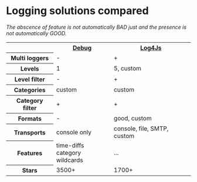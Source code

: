 # Logging solutions compared

*The abscence of feature is not automatically BAD just and the presence is not automatically GOOD.*

<table>
  <tr>
    <th></th>
    <th><a href="https://github.com/visionmedia/debug">Debug<a/></th>
    <th><a href="https://github.com/nomiddlename/log4js-node">Log4Js</a></th>
  </tr>
  <tr>
    <th>Multi loggers</th>
    <td>-</td>
    <td>+</td>
  </tr>  
  <tr>
    <th>Levels</th>
    <td>1</td>
    <td>5, custom</td>
  </tr>
  <tr>
    <th>Level filter</th>
    <td>-</td>
    <td>+</td>
  </tr>
  <tr>
    <th>Categories</th>
    <td>custom</td>
    <td>custom</td>
  </tr>
  <tr>
    <th>Category filter</th>
    <td>+</td>
    <td>+</td>
  </tr>
  <tr>
    <th>Formats</th>
    <td>-</td>
    <td>good, custom</td>
  </tr>
  <tr>
    <th>Transports</th> 
    <td>console only</td>
    <td>console, file, SMTP, custom</td>
  </tr>
  <tr>
    <th>Features</th> 
    <td>time-diffs<br/>category wildcards</td>
    <td>...</td>
  </tr>
  <tr>
    <th>Stars</th> 
    <td>3500+</td>
    <td>1700+</td>
  </tr>
</table>
